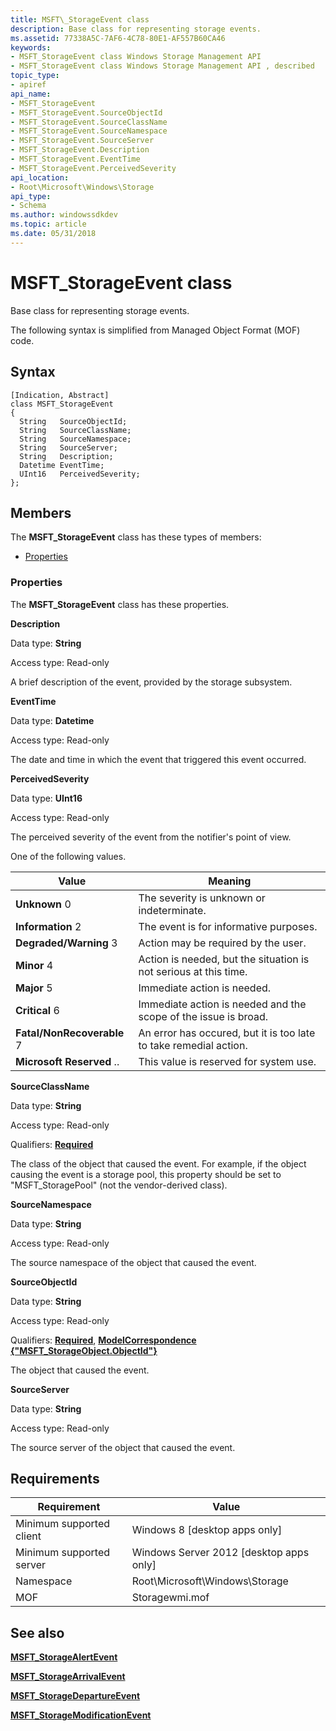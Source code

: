 ```yaml
---
title: MSFT\_StorageEvent class
description: Base class for representing storage events.
ms.assetid: 77338A5C-7AF6-4C78-80E1-AF557B60CA46
keywords:
- MSFT_StorageEvent class Windows Storage Management API
- MSFT_StorageEvent class Windows Storage Management API , described
topic_type:
- apiref
api_name:
- MSFT_StorageEvent
- MSFT_StorageEvent.SourceObjectId
- MSFT_StorageEvent.SourceClassName
- MSFT_StorageEvent.SourceNamespace
- MSFT_StorageEvent.SourceServer
- MSFT_StorageEvent.Description
- MSFT_StorageEvent.EventTime
- MSFT_StorageEvent.PerceivedSeverity
api_location:
- Root\Microsoft\Windows\Storage
api_type:
- Schema
ms.author: windowssdkdev
ms.topic: article
ms.date: 05/31/2018
---
```


# MSFT\_StorageEvent class

Base class for representing storage events.

The following syntax is simplified from Managed Object Format (MOF) code.

## Syntax

``` syntax
[Indication, Abstract]
class MSFT_StorageEvent
{
  String   SourceObjectId;
  String   SourceClassName;
  String   SourceNamespace;
  String   SourceServer;
  String   Description;
  Datetime EventTime;
  UInt16   PerceivedSeverity;
};
```

## Members

The **MSFT\_StorageEvent** class has these types of members:

-   [Properties](#properties)

### Properties

The **MSFT\_StorageEvent** class has these properties.

 

**Description**
   

Data type: **String**
 

Access type: Read-only
 

A brief description of the event, provided by the storage subsystem.

 

**EventTime**
   

Data type: **Datetime**
 

Access type: Read-only
 

The date and time in which the event that triggered this event occurred.

 

**PerceivedSeverity**
   

Data type: **UInt16**
 

Access type: Read-only
 

The perceived severity of the event from the notifier's point of view.

One of the following values.



| Value                                                                                                                                                                                                                                                                           | Meaning                                                                      |
|---------------------------------------------------------------------------------------------------------------------------------------------------------------------------------------------------------------------------------------------------------------------------------|------------------------------------------------------------------------------|
|  **Unknown** 0                                                      | The severity is unknown or indeterminate.                         |
|  **Information** 2                                      | The event is for informative purposes.                            |
|  **Degraded/Warning** 3                  | Action may be required by the user.                               |
|  **Minor** 4                                                              | Action is needed, but the situation is not serious at this time.  |
|  **Major** 5                                                              | Immediate action is needed.                                       |
|  **Critical** 6                                                  | Immediate action is needed and the scope of the issue is broad.   |
|  **Fatal/NonRecoverable** 7  | An error has occured, but it is too late to take remedial action. |
|  **Microsoft Reserved** ..         | This value is reserved for system use.                            |



 

 

**SourceClassName**
   

Data type: **String**
 

Access type: Read-only
 

Qualifiers: [**Required**](/windows/win32/wmisdk/standard-qualifiers)
 

The class of the object that caused the event. For example, if the object causing the event is a storage pool, this property should be set to "MSFT\_StoragePool" (not the vendor-derived class).

 

**SourceNamespace**
   

Data type: **String**
 

Access type: Read-only
 

The source namespace of the object that caused the event.

 

**SourceObjectId**
   

Data type: **String**
 

Access type: Read-only
 

Qualifiers: [**Required**](/windows/win32/wmisdk/standard-qualifiers), [**ModelCorrespondence {"MSFT\_StorageObject.ObjectId"}**](/windows/win32/wmisdk/standard-qualifiers)
 

The object that caused the event.

 

**SourceServer**
   

Data type: **String**
 

Access type: Read-only
 

The source server of the object that caused the event.

 

## Requirements



| Requirement | Value |
|-------------------------------------|-------------------------------------------------------------------------------------------|
| Minimum supported client | Windows 8 \[desktop apps only\]                                                |
| Minimum supported server | Windows Server 2012 \[desktop apps only\]                                      |
| Namespace                | Root\\Microsoft\\Windows\\Storage                                              |
| MOF                      |  Storagewmi.mof  |



## See also

 

[**MSFT\_StorageAlertEvent**](msft-storagealertevent.md)
 

[**MSFT\_StorageArrivalEvent**](msft-storagearrivalevent.md)
 

[**MSFT\_StorageDepartureEvent**](msft-storagedepartureevent.md)
 

[**MSFT\_StorageModificationEvent**](msft-storagemodificationevent.md)
 

 

